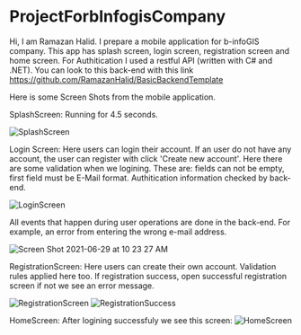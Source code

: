 # ProjectForbInfogisCompany

Hi, I am Ramazan Halid. I prepare a mobile application for b-infoGIS company. This app has splash screen, login screen, registration screen and home screen.
For Authitication I used a restful API (written with C# and .NET). You can look to this back-end with this link https://github.com/RamazanHalid/BasicBackendTemplate

Here is some Screen Shots from the mobile application.

SplashScreen: Running for 4.5 seconds.

 ![SplashScreen](https://user-images.githubusercontent.com/42031794/123752414-6df51c80-d8c1-11eb-9a80-5df4095cfd02.png)
 
 Login Screen: Here users can login their account. If an user do not have any account, the user can register with click 'Create new account'.
 Here there are some validation when we logining. These are: fields can not be empty, first field must be E-Mail format. Authitication information checked by back-end.
 

![LoginScreen](https://user-images.githubusercontent.com/42031794/123754136-38e9c980-d8c3-11eb-83f5-35c05a594b2c.png)


All events that happen during user operations are done in the back-end. For example, an error from entering the wrong e-mail address.

![Screen Shot 2021-06-29 at 10 23 27 AM](https://user-images.githubusercontent.com/42031794/123756165-4f912000-d8c5-11eb-83f6-b4a477ff8240.png)


RegistrationScreen: Here users can create their own account. Validation rules applied here too. If registration success, open successful registration screen if not we see an error message.

![RegistrationScreen](https://user-images.githubusercontent.com/42031794/123756698-dc3bde00-d8c5-11eb-939c-ff0ffda5a959.png)
![RegistrationSuccess](https://user-images.githubusercontent.com/42031794/123756722-e2ca5580-d8c5-11eb-90ad-2899a5ff17ad.png)


HomeScreen: After logining successfuly we see this screen:
![HomeScreen](https://user-images.githubusercontent.com/42031794/123756942-1efdb600-d8c6-11eb-8c97-cd65ffa9d3d8.png)

 
